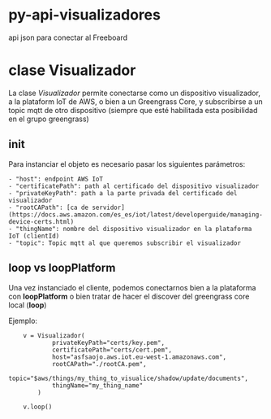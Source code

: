 # py-api-visualizadores

api json para conectar al Freeboard


# clase Visualizador
La clase _Visualizador_ permite conectarse como un dispositivo visualizador, a la plataform IoT de AWS, o bien a un Greengrass Core,
y subscribirse a un topic mqtt de otro dispositivo (siempre que esté habilitada esta posibilidad en el grupo greengrass)

## init

Para instanciar el objeto es necesario pasar los siguientes parámetros:

    - "host": endpoint AWS IoT
    - "certificatePath": path al certificado del dispositivo visualizador
    - "privateKeyPath": path a la parte privada del certificado del visualizador
    - "rootCAPath": [ca de servidor](https://docs.aws.amazon.com/es_es/iot/latest/developerguide/managing-device-certs.html)
    - "thingName": nombre del dispositivo visualizador en la plataforma IoT (clientId)
    - "topic": Topic mqtt al que queremos subscribir el visualizador


## loop vs loopPlatform

Una vez instanciado el cliente, podemos conectarnos bien a la plataforma con **loopPlatform**
o bien tratar de hacer el discover del greengrass core local (**loop**)

Ejemplo:

```
    v = Visualizador(
            privateKeyPath="certs/key.pem", 
            certificatePath="certs/cert.pem",
            host="asfsaojo.aws.iot.eu-west-1.amazonaws.com",
            rootCAPath="./rootCA.pem",
            topic="$aws/things/my_thing_to_visualice/shadow/update/documents",
            thingName="my_thing_name"
        )

    v.loop()


```
